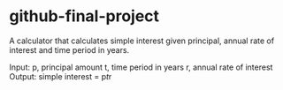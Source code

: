 # github-final-project

A calculator that calculates simple interest given principal, annual rate of interest and time period in years. 

Input:
  p, principal amount 
  t, time period in years
  r, annual rate of interest 
Output:
  simple interest = p*t*r
